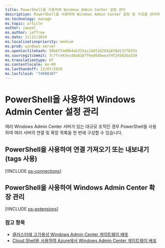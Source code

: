 ```yaml
---
title: PowerShell을 사용하여 Windows Admin Center 설정 관리
description: PowerShell을 사용하여 Windows Admin Center 설정 및 구성을 관리하는 방법을 알아봅니다.
ms.technology: manage
ms.topic: article
author: jwwool
ms.author: jeffrew
ms.date: 11/21/2019
ms.localizationpriority: medium
ms.prod: windows-server
ms.openlocfilehash: 58b6f5dd064eb315ac2d4518283a870d137f837a
ms.sourcegitcommit: 7c7fc443ecd0a81bff6ed6dbeeaf4f24582ba339
ms.translationtype: HT
ms.contentlocale: ko-KR
ms.lasthandoff: 12/07/2019
ms.locfileid: "74908307"
---
```

# <a name="use-powershell-to-manage-windows-admin-center-settings"></a>PowerShell을 사용하여 Windows Admin Center 설정 관리

여러 Windows Admin Center 서버가 있는 대규모 조직인 경우 PowerShell을 사용하여 여러 서버의 연결 및 확장 목록을 한 번에 구성할 수 있습니다.

## <a name="use-powershell-to-import-or-export-your-connections-with-tags"></a>PowerShell을 사용하여 연결 가져오기 또는 내보내기(tags 사용)

[!INCLUDE [ps-connections](../includes/ps-connections.md)]

## <a name="manage-windows-admin-center-extensions-with-powershell"></a>PowerShell을 사용하여 Windows Admin Center 확장 관리

[!INCLUDE [ps-extensions](../includes/ps-extensions.md)]

### <a name="see-also"></a>참고 항목

* [클러스터에 고가용성 Windows Admin Center 게이트웨이 배포](../deploy/high-availability.md)
* [Cloud Shell을 사용하여 Azure에서 Windows Admin Center 게이트웨이 배포](../azure/deploy-wac-in-azure.md)

